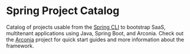 # Spring Project Catalog

Catalog of projects usable from the [Spring CLI](https://docs.spring.io/spring-cli/reference) to bootstrap SaaS, multitenant applications using Java, Spring Boot, and Arconia. Check out the [Arconia](https://github.com/arconia-io/arconia) project for quick start guides and more information about the framework.
